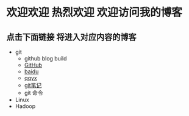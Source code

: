 # 欢迎欢迎 热烈欢迎  欢迎访问我的博客
## 点击下面链接 将进入对应内容的博客
- git
	- github blog build
	- [GitHub](https://hwrbjdsj.github.io/git/blog)
	- [baidu](https://baidu.com)
	- [qqyx](https://mail.qq.com/)
	- [git笔记](https://hwrbjdsj.github.io/1.1)
	- git 命令
- Linux
- Hadoop
